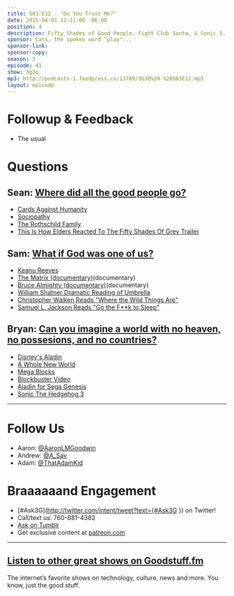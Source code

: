 ```yaml
---
title: S03:E12 - "Do You Trust Me?"
date: 2015-04-01 12:11:00 -06:00
position: 4
description: Fifty Shades of Good People, Fight Club Santa, & Sonic 3.
sponsor: Cats, the spoken word "play"...
sponsor-link:
sponsor-copy:
season: 3
episode: 41
show: 3g3q
mp3: http://podcasts-1.feedpress.co/13789/3G3Q%20-%20S03E12.mp3
layout: episode
---
```


# Followup & Feedback
- The usual

# Questions

## Sean: [Where did all the good people go?](https://youtu.be/M1Yf2BA4sO0)
- [Cards Against Humanity](https://cardsagainsthumanity.com/)
- [Sociopathy](http://en.wikipedia.org/wiki/Psychopathy)
- [The Rothschild Family](http://en.wikipedia.org/wiki/Rothschild_family)
- [This Is How Elders Reacted To The Fifty Shades Of Grey Trailer](http://www.cinemablend.com/new/How-Elders-Reacted-Fifty-Shades-Grey-Trailer-67256.html)

## Sam: [What if God was one of us?](https://youtu.be/Zm84NTSW0zg?t=4m21s)
- [Keanu Reeves](http://www.imdb.com/name/nm0000206/)
- [The Matrix (documentary)](http://www.imdb.com/title/tt0133093/)(documentary)
- [Bruce Almighty (documentary)](http://www.imdb.com/title/tt0315327/)(documentary)
- [William Shatner Dramatic Reading of Umbrella](http://www.youtube.com/watch?v=s0mwSCUkfOQ)
- [Christopher Walken Reads "Where the Wild Things Are"](https://youtu.be/KKNaYlzssbc)
- [Samuel L. Jackson Reads "Go the F**k to Sleep"](https://youtu.be/QLPyuFVKGak)

## Bryan: [Can you imagine a world with no heaven, no possesions, and no countries?](https://youtu.be/DVg2EJvvlF8)
- [Disney's Aladin](http://en.wikipedia.org/wiki/Aladdin_(1992_Disney_film))
- [A Whole New World](http://www.youtube.com/watch?v=-kl4hJ4j48s)
- [Mega Blocks](https://www.megabloks.com/)
- [Blockbuster Video](http://www.blockbuster.com/)
- [Aladin for Sega Genesis](http://en.wikipedia.org/wiki/Disney's_Aladdin_(Virgin_Games))
- [Sonic The Hedgehog 3](http://en.wikipedia.org/wiki/Sonic_the_Hedgehog_3)

***

# Follow Us
* Aaron: [@AaronLMGoodwin](http://twitter.com/aaronlmgoodwin)
* Andrew: [@A_Sav](http://twitter.com/a_sav)
* Adam: [@ThatAdamKid](http://twitter.com/thatadamkid)

# Braaaaaand Engagement
* [#Ask3G](http://twitter.com/intent/tweet?text={#Ask3G }) on Twitter!
* Call/text us: 760-881-4382
* [Ask on Tumblr](http://3g3q.co/ask)
* Get exclusive content at [patreon.com](http://www.patreon.com/3g3q)

***

## [Listen to other great shows on Goodstuff.fm](http://goodstuff.fm/)
The internet’s favorite shows on technology, culture, news and more. You know, just the good stuff.
